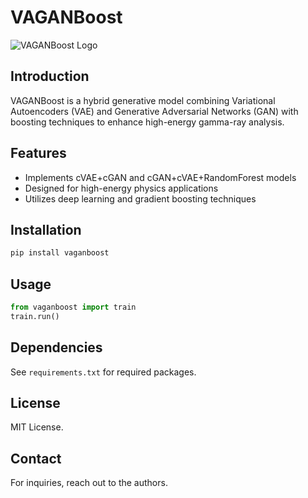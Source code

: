 # VAGANBoost

![VAGANBoost Logo](https://teal-broad-gecko-650.mypinata.cloud/ipfs/bafybeibo6oufankrhmx42dhjebe3saakutzjv2mrxv3zraqum7pry3jp74)

## Introduction
VAGANBoost is a hybrid generative model combining Variational Autoencoders (VAE) and Generative Adversarial Networks (GAN) with boosting techniques to enhance high-energy gamma-ray analysis.

## Features
- Implements cVAE+cGAN and cGAN+cVAE+RandomForest models
- Designed for high-energy physics applications
- Utilizes deep learning and gradient boosting techniques

## Installation
```sh
pip install vaganboost
```

## Usage
```python
from vaganboost import train
train.run()
```

## Dependencies
See `requirements.txt` for required packages.

## License
MIT License.

## Contact
For inquiries, reach out to the authors.
